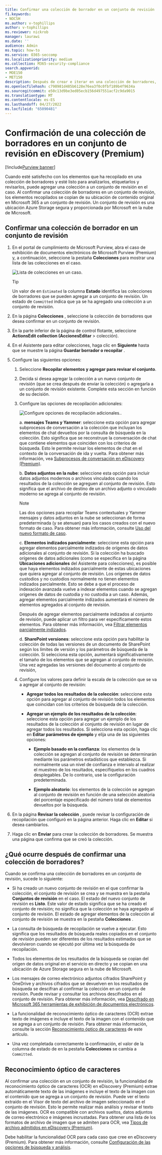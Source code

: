 ```yaml
---
title: Confirmar una colección de borrador en un conjunto de revisión
f1.keywords:
- NOCSH
ms.author: v-tophillips
author: v-tophillips
ms.reviewer: nickrob
manager: laurawi
ms.date: ''
audience: Admin
ms.topic: how-to
ms.service: O365-seccomp
ms.localizationpriority: medium
ms.collection: M365-security-compliance
search.appverid:
- MOE150
- MET150
description: Después de crear e iterar en una colección de borradores, puede confirmarla en un conjunto de revisión. Al confirmar una colección de borradores, los elementos recopilados se agregan a la revisión establecida en el caso. Una vez que los elementos recopilados están en el conjunto de revisión, puede analizarlos, revisarlos y exportarlos.
ms.openlocfilehash: c798981d485b6128e76ea3f0c0fbf189b4f9634a
ms.sourcegitcommit: e50c13d9be3ed05ecb156d497551acf2c9da9015
ms.translationtype: MT
ms.contentlocale: es-ES
ms.lasthandoff: 04/27/2022
ms.locfileid: "65090481"
---
```

# <a name="commit-a-draft-collection-to-a-review-set-in-ediscovery-premium"></a>Confirmación de una colección de borradores en un conjunto de revisión en eDiscovery (Premium)

[!include[Purview banner](../includes/purview-rebrand-banner.md)]

Cuando esté satisfecho con los elementos que ha recopilado en una colección de borradores y esté listo para analizarlos, etiquetarlos y revisarlos, puede agregar una colección a un conjunto de revisión en el caso. Al confirmar una colección de borradores en un conjunto de revisión, los elementos recopilados se copian de su ubicación de contenido original en Microsoft 365 a un conjunto de revisión. Un conjunto de revisión es una ubicación Azure Storage segura y proporcionada por Microsoft en la nube de Microsoft.

## <a name="commit-a-draft-collection-to-a-review-set"></a>Confirmar una colección de borrador en un conjunto de revisión

1. En el portal de cumplimiento de Microsoft Purview, abra el caso de exhibición de documentos electrónicos de Microsoft Purview (Premium) y, a continuación, seleccione la pestaña **Colecciones** para mostrar una lista de las colecciones en el caso.

   ![Lista de colecciones en un caso.](../media/CommitDraftCollections1.png)

   > [!TIP]
   > Un valor de en `Estimated` la columna **Estado** identifica las colecciones de borradores que se pueden agregar a un conjunto de revisión. Un estado de `Committed` indica que ya se ha agregado una colección a un conjunto de revisión.

2. En la página **Colecciones** , seleccione la colección de borradores que desea confirmar en un conjunto de revisión.

3. En la parte inferior de la página de control flotante, seleccione **ActionsEdit collection (AccionesEditar** >  colección).

4. En el Asistente para editar colecciones, haga clic en **Siguiente** hasta que se muestre la página **Guardar borrador o recopilar** .

5. Configure las siguientes opciones:

   1. Seleccione **Recopilar elementos y agregar para revisar el conjunto**.

   2. Decida si desea agregar la colección a un nuevo conjunto de revisión (que se crea después de enviar la colección) o agregarla a un conjunto de revisión existente. Complete esta sección en función de su decisión.

   3. Configure las opciones de recopilación adicionales:

      ![Configure opciones de recopilación adicionales.](../media/AeDAdditionalCollectionSettings.png).

       a. **mensajes Teams y Yammer**: seleccione esta opción para agregar subprocesos de conversación a la colección que incluyan los elementos de chat devueltos por la consulta de búsqueda en la colección. Esto significa que se reconstruye la conversación de chat que contiene elementos que coinciden con los criterios de búsqueda. Esto le permite revisar los elementos de chat en el contexto de la conversación de ida y vuelta. Para obtener más información, vea [Subprocesos de conversación en eDiscovery (Premium)](conversation-review-sets.md).

       b. **Datos adjuntos en la nube**: seleccione esta opción para incluir datos adjuntos modernos o archivos vinculados cuando los resultados de la colección se agreguen al conjunto de revisión. Esto significa que el archivo de destino de un archivo adjunto o vinculado moderno se agrega al conjunto de revisión.

       > [!NOTE]
       > Las dos opciones para recopilar Teams contextuales y Yammer mensajes y datos adjuntos en la nube se seleccionan de forma predeterminada (y se atenuan) para los casos creados con el nuevo formato de caso. Para obtener más información, consulte [Uso del nuevo formato de caso](advanced-ediscovery-new-case-format.md).

       c. **Elementos indizados parcialmente**: seleccione esta opción para agregar elementos parcialmente indizados de orígenes de datos adicionales al conjunto de revisión. Si la colección ha buscado orígenes de datos adicionales (como se especifica en la página **Ubicaciones adicionales** del Asistente para colecciones), es posible que haya elementos indizados parcialmente de estas ubicaciones que quiera agregar al conjunto de revisión. Los orígenes de datos custodios y no custodios normalmente no tienen elementos indizados parcialmente. Esto se debe a que el proceso de indexación avanzada vuelve a indexar elementos cuando se agregan orígenes de datos de custodia y no custodia a un caso. Además, agregar elementos parcialmente indizados aumentará el número de elementos agregados al conjunto de revisión. <p> Después de agregar elementos parcialmente indizados al conjunto de revisión, puede aplicar un filtro para ver específicamente estos elementos. Para obtener más información, vea [Filtrar elementos parcialmente indizados](review-set-search.md#filter-partially-indexed-items).

      d. **SharePoint versiones**: seleccione esta opción para habilitar la colección de todas las versiones de un documento de SharePoint según los límites de versión y los parámetros de búsqueda de la colección. Si selecciona esta opción, aumentará significativamente el tamaño de los elementos que se agregan al conjunto de revisión. Una vez agregadas las versiones del documento al conjunto de revisión, 

   4. Configure los valores para definir la escala de la colección que se va a agregar al conjunto de revisión:

      - **Agregar todos los resultados de la colección**: seleccione esta opción para agregar al conjunto de revisión todos los elementos que coincidan con los criterios de búsqueda de la colección.

      - **Agregar un ejemplo de los resultados de la colección**: seleccione esta opción para agregar un ejemplo de los resultados de la colección al conjunto de revisión en lugar de agregar todos los resultados. Si selecciona esta opción, haga clic en **Editar parámetros de ejemplo** y elija una de las siguientes opciones:

         - **Ejemplo basado en la confianza**: los elementos de la colección se agregan al conjunto de revisión se determinarán mediante los parámetros estadísticos que establezca. Si normalmente usa un nivel de confianza e intervalo al realizar el muestreo de los resultados, especifíquelos en los cuadros desplegables. De lo contrario, use la configuración predeterminada.

         - **Ejemplo aleatorio**: los elementos de la colección se agregan al conjunto de revisión en función de una selección aleatoria del porcentaje especificado del número total de elementos devueltos por la búsqueda.

6. En la página **Revisar la colección** , puede revisar la configuración de recopilación que configuró en la página anterior. Haga clic en **Editar** si desea cambiarlos.

7. Haga clic en **Enviar** para crear la colección de borradores. Se muestra una página que confirma que se creó la colección.

## <a name="what-happens-after-you-commit-a-draft-collection"></a>¿Qué ocurre después de confirmar una colección de borradores?

Cuando se confirma una colección de borradores en un conjunto de revisión, sucede lo siguiente:

- Si ha creado un nuevo conjunto de revisión en el que confirmar la colección, el conjunto de revisión se crea y se muestra en la pestaña **Conjuntos de revisión** en el caso. El estado del nuevo conjunto de revisión es **Listo**. Este valor de estado significa que se ha creado el conjunto de revisión; no significa que la colección se haya agregado al conjunto de revisión. El estado de agregar elementos de la colección al conjunto de revisión se muestra en la pestaña **Colecciones** .

- La consulta de búsqueda de recopilación se vuelve a ejecutar. Esto significa que los resultados de búsqueda reales copiados en el conjunto de revisión pueden ser diferentes de los resultados estimados que se devolvieron cuando se ejecutó por última vez la búsqueda de recopilación.

- Todos los elementos de los resultados de la búsqueda se copian del origen de datos original en el servicio en directo y se copian en una ubicación de Azure Storage segura en la nube de Microsoft.

- Los mensajes de correo electrónico adjuntos cifrados SharePoint y OneDrive y archivos cifrados que se devuelven en los resultados de búsqueda se descifran al confirmar la colección en un conjunto de revisión. Puede revisar y consultar los archivos descifrados en el conjunto de revisión. Para obtener más información, vea [Descifrado en Microsoft 365 herramientas de exhibición de documentos electrónicos](ediscovery-decryption.md).

- La funcionalidad de reconocimiento óptico de caracteres (OCR) extrae texto de imágenes e incluye el texto de la imagen con el contenido que se agrega a un conjunto de revisión. Para obtener más información, consulte la sección [Reconocimiento óptico de caracteres](#optical-character-recognition) de este artículo.

- Una vez completada correctamente la confirmación, el valor de la columna de estado de en la pestaña **Colecciones** se cambia a `Committed`.

## <a name="optical-character-recognition"></a>Reconocimiento óptico de caracteres

Al confirmar una colección en un conjunto de revisión, la funcionalidad de reconocimiento óptico de caracteres (OCR) en eDiscovery (Premium) extrae automáticamente texto de las imágenes e incluye el texto de la imagen con el contenido que se agrega a un conjunto de revisión. Puede ver el texto extraído en el Visor de texto del archivo de imagen seleccionado en el conjunto de revisión. Esto le permite realizar más análisis y revisar el texto de las imágenes. OCR es compatible con archivos sueltos, datos adjuntos de correo electrónico e imágenes incrustadas. Para obtener una lista de los formatos de archivo de imagen que se admiten para OCR, vea [Tipos de archivo admitidos en eDiscovery (Premium)](supported-filetypes-ediscovery20.md#image).

Debe habilitar la funcionalidad OCR para cada caso que cree en eDiscovery (Premium). Para obtener más información, consulte [Configuración de las opciones de búsqueda y análisis](configure-search-and-analytics-settings-in-advanced-ediscovery.md#optical-character-recognition-ocr).
